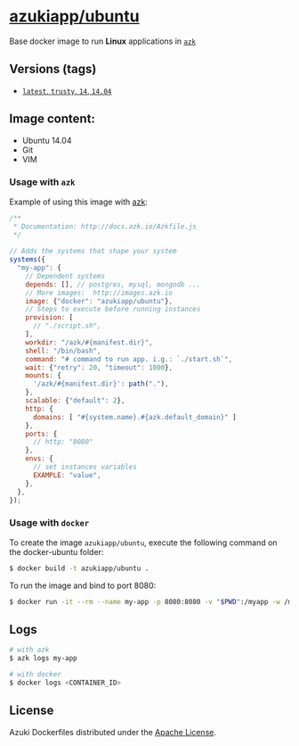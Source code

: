 [azukiapp/ubuntu](http://images.azk.io/#/ubuntu)
==================

Base docker image to run **Linux** applications in [`azk`](http://azk.io)

Versions (tags)
---

- [`latest`, `trusty`, `14`, `14.04`](https://github.com/azukiapp/docker-ubuntu/blob/master/Dockerfile)

Image content:
---

- Ubuntu 14.04
- Git
- VIM

### Usage with `azk`

Example of using this image with [azk](http://azk.io):

```js
/**
 * Documentation: http://docs.azk.io/Azkfile.js
 */
 
// Adds the systems that shape your system
systems({
  "my-app": {
    // Dependent systems
    depends: [], // postgres, mysql, mongodb ...
    // More images:  http://images.azk.io
    image: {"docker": "azukiapp/ubuntu"},
    // Steps to execute before running instances
    provision: [
      // "./script.sh",
    ],
    workdir: "/azk/#{manifest.dir}",
    shell: "/bin/bash",
    command: "# command to run app. i.g.: `./start.sh`",
    wait: {"retry": 20, "timeout": 1000},
    mounts: {
      '/azk/#{manifest.dir}': path("."),
    },
    scalable: {"default": 2},
    http: {
      domains: [ "#{system.name}.#{azk.default_domain}" ]
    },
    ports: {
      // http: "8080"
    },
    envs: {
      // set instances variables
      EXAMPLE: "value",
    },
  },
});
```

### Usage with `docker`

To create the image `azukiapp/ubuntu`, execute the following command on the docker-ubuntu folder:

```sh
$ docker build -t azukiapp/ubuntu .
```

To run the image and bind to port 8080:

```sh
$ docker run -it --rm --name my-app -p 8080:8080 -v "$PWD":/myapp -w /myapp azukiapp/ubuntu script.sh
```

Logs
---

```sh
# with azk
$ azk logs my-app

# with docker
$ docker logs <CONTAINER_ID>
```

## License

Azuki Dockerfiles distributed under the [Apache License](https://github.com/azukiapp/dockerfiles/blob/master/LICENSE).
